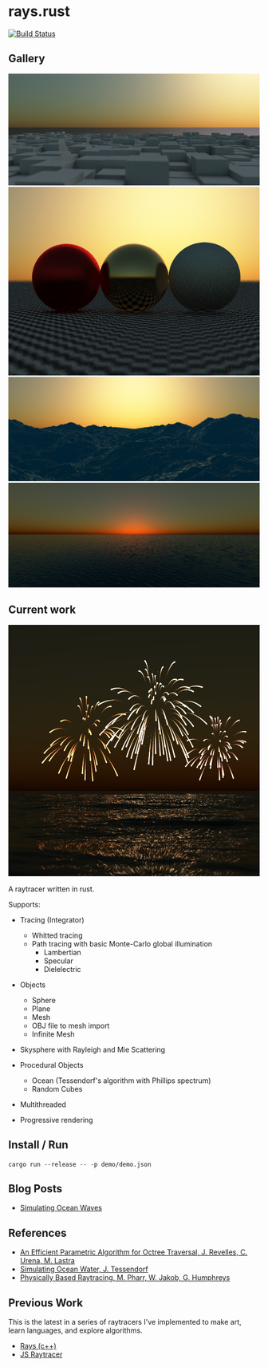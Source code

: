 # rays.rust
[![Build Status](https://travis-ci.org/peterbraden/rays.rust.svg?branch=master)](https://travis-ci.org/peterbraden/rays.rust)

## Gallery

![block terrain](demo/scenes/block-terrain.png)
![spheres](demo/scenes/spheres/spheres.png)
![Ocean 1](demo/scenes/ocean-1.png)
![Ocean 2](demo/scenes/ocean-2.png)


## Current work
![demo image](demo/demo.png)

A raytracer written in rust.

Supports:

  - Tracing (Integrator)
    - Whitted tracing
    - Path tracing with basic Monte-Carlo global illumination
      - Lambertian 
      - Specular
      - Dielelectric

  - Objects
    - Sphere
    - Plane
    - Mesh
    - OBJ file to mesh import
    - Infinite Mesh

  - Skysphere with Rayleigh and Mie Scattering
  - Procedural Objects
    - Ocean (Tessendorf's algorithm with Phillips spectrum)
    - Random Cubes
  - Multithreaded
  - Progressive rendering



## Install / Run
```
cargo run --release -- -p demo/demo.json
```

## Blog Posts

- [Simulating Ocean Waves](https://peterbraden.co.uk/article/simulation-ocean-waves/)

## References
- [An Efficient Parametric Algorithm for Octree Traversal, J. Revelles, C. Urena, M. Lastra](http://wscg.zcu.cz/wscg2000/Papers_2000/X31.pdf)
- [Simulating Ocean Water, J. Tessendorf](http://citeseerx.ist.psu.edu/viewdoc/download?doi=10.1.1.161.9102&rep=rep1&type=pdf)
- [Physically Based Raytracing, M. Pharr, W. Jakob, G. Humphreys](http://www.pbr-book.org/)


## Previous Work

This is the latest in a series of raytracers I've implemented to make art,
learn languages, and explore algorithms.

- [Rays (c++)](https://github.com/peterbraden/rays)
- [JS Raytracer](https://github.com/peterbraden/js-raytracer)
